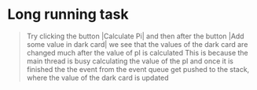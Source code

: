 # Long running task

> Try clicking the button |Calculate Pi| and then after the button |Add some value in dark card|
> we see that the values of the dark card are changed much after the value of pI is calculated 
> This is because the main thread is busy calculating the value of the pI and once it is finished the 
> the event from the event queue get pushed to the stack, where the value of the dark card is updated
